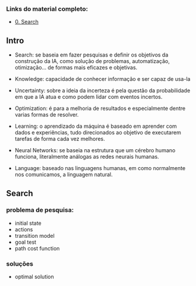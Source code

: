 ### Links do material completo:
- [0. Search](https://cs50.harvard.edu/ai/2024/weeks/0/)


## Intro
- Search: se baseia em fazer pesquisas e definir os objetivos da construção da IA, como solução de problemas, automatização, otimização... de formas mais eficazes e objetivas.

- Knowledge: capacidade de conhecer informação e ser capaz de usa-la

- Uncertainty: sobre a ideia da incerteza é pela questão da probabilidade em que a IA atua e como podem lidar com eventos incertos.

- Optimization: é para a melhoria de resultados e especialmente dentre varias formas de resolver.

- Learning: o aprendizado da máquina é baseado em aprender com dados e experiências, tudo direcionados ao objetivo de executarem tarefas de forma cada vez melhores.

- Neural Networks: se baseia na estrutura que um cérebro humano funciona, literalmente análogas as redes neurais humanas.

- Language: baseado nas linguagens humanas, em como normalmente nos comunicamos, a linguagem natural.

## Search

### problema de pesquisa:

- initial state
- actions
- transition model
- goal test
- path cost function 

### soluções

- optimal solution
